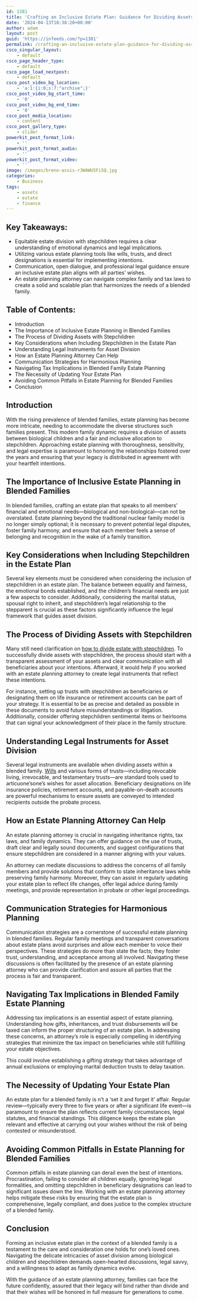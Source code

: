 ```yaml
---
id: 1381
title: 'Crafting an Inclusive Estate Plan: Guidance for Dividing Assets with Stepchildren'
date: '2024-04-13T18:38:20+00:00'
author: adam
layout: post
guid: 'https://infeeds.com/?p=1381'
permalink: /crafting-an-inclusive-estate-plan-guidance-for-dividing-assets-with-stepchildren/
csco_singular_layout:
    - default
csco_page_header_type:
    - default
csco_page_load_nextpost:
    - default
csco_post_video_bg_location:
    - 'a:1:{i:0;s:7:"archive";}'
csco_post_video_bg_start_time:
    - '0'
csco_post_video_bg_end_time:
    - '0'
csco_post_media_location:
    - content
csco_post_gallery_type:
    - slider
powerkit_post_format_link:
    - ''
powerkit_post_format_audio:
    - ''
powerkit_post_format_video:
    - ''
image: /images/breno-assis-r3WAWU5Fi5Q.jpg
categories:
    - Business
tags:
    - assets
    - estate
    - finance
---
```


## **Key Takeaways:**

- Equitable estate division with stepchildren requires a clear understanding of emotional dynamics and legal implications.
- Utilizing various estate planning tools like wills, trusts, and direct designations is essential for implementing intentions.
- Communication, open dialogue, and professional legal guidance ensure an inclusive estate plan aligns with all parties’ wishes.
- An estate planning attorney can navigate complex family and tax laws to create a solid and scalable plan that harmonizes the needs of a blended family.

## **Table of Contents:**

- Introduction
- The Importance of Inclusive Estate Planning in Blended Families
- The Process of Dividing Assets with Stepchildren
- Key Considerations when Including Stepchildren in the Estate Plan
- Understanding Legal Instruments for Asset Division
- How an Estate Planning Attorney Can Help
- Communication Strategies for Harmonious Planning
- Navigating Tax Implications in Blended Family Estate Planning
- The Necessity of Updating Your Estate Plan
- Avoiding Common Pitfalls in Estate Planning for Blended Families
- Conclusion

## **Introduction**

With the rising prevalence of blended families, estate planning has become more intricate, needing to accommodate the diverse structures such families present. This modern family dynamic requires a division of assets between biological children and a fair and inclusive allocation to stepchildren. Approaching estate planning with thoroughness, sensitivity, and legal expertise is paramount to honoring the relationships fostered over the years and ensuring that your legacy is distributed in agreement with your heartfelt intentions.

## **The Importance of Inclusive Estate Planning in Blended Families**

In blended families, crafting an estate plan that speaks to all members’ financial and emotional needs—biological and non-biological—can not be overstated. Estate planning beyond the traditional nuclear family model is no longer simply optional; it is necessary to prevent potential legal disputes, foster family harmony, and ensure that each member feels a sense of belonging and recognition in the wake of a family transition.

## **Key Considerations when Including Stepchildren in the Estate Plan**

Several key elements must be considered when considering the inclusion of stepchildren in an estate plan. The balance between equality and fairness, the emotional bonds established, and the children’s financial needs are just a few aspects to consider. Additionally, considering the marital status, spousal right to inherit, and stepchildren’s legal relationship to the stepparent is crucial as these factors significantly influence the legal framework that guides asset division.

## **The Process of Dividing Assets with Stepchildren**

Many still need clarification on [how to divide estate with stepchildren](https://www.cunninghamlegal.com/estate-planning-for-blended-families-pitfalls-and-solutions/). To successfully divide assets with stepchildren, the process should start with a transparent assessment of your assets and clear communication with all beneficiaries about your intentions. Afterward, it would help if you worked with an estate planning attorney to create legal instruments that reflect these intentions.

 For instance, setting up trusts with stepchildren as beneficiaries or designating them on life insurance or retirement accounts can be part of your strategy. It is essential to be as precise and detailed as possible in these documents to avoid future misunderstandings or litigation. Additionally, consider offering stepchildren sentimental items or heirlooms that can signal your acknowledgment of their place in the family structure.

## **Understanding Legal Instruments for Asset Division**

Several legal instruments are available when dividing assets within a blended family. [Wills](https://spectrumlocalnews.com/nys/central-ny/news/2024/04/10/vlawsity-online-will-planning-estate) and various forms of trusts—including revocable living, irrevocable, and testamentary trusts—are standard tools used to articuone’sone’s wishes for asset allocation. Beneficiary designations on life insurance policies, retirement accounts, and payable-on-death accounts are powerful mechanisms to ensure assets are conveyed to intended recipients outside the probate process.

## **How an Estate Planning Attorney Can Help**

An estate planning attorney is crucial in navigating inheritance rights, tax laws, and family dynamics. They can offer guidance on the use of trusts, draft clear and legally sound documents, and suggest configurations that ensure stepchildren are considered in a manner aligning with your values.

 An attorney can mediate discussions to address the concerns of all family members and provide solutions that conform to state inheritance laws while preserving family harmony. Moreover, they can assist in regularly updating your estate plan to reflect life changes, offer legal advice during family meetings, and provide representation in probate or other legal proceedings.

## **Communication Strategies for Harmonious Planning**

Communication strategies are a cornerstone of successful estate planning in blended families. Regular family meetings and transparent conversations about estate plans avoid surprises and allow each member to voice their perspectives. These strategies do more than state the facts; they foster trust, understanding, and acceptance among all involved. Navigating these discussions is often facilitated by the presence of an estate planning attorney who can provide clarification and assure all parties that the process is fair and transparent.

## **Navigating Tax Implications in Blended Family Estate Planning**

Addressing tax implications is an essential aspect of estate planning. Understanding how gifts, inheritances, and trust disbursements will be taxed can inform the proper structuring of an estate plan. In addressing these concerns, an attorney’s role is especially compelling in identifying strategies that minimize the tax impact on beneficiaries while still fulfilling your estate objectives.

This could involve establishing a gifting strategy that takes advantage of annual exclusions or employing marital deduction trusts to delay taxation.

## **The Necessity of Updating Your Estate Plan**

An estate plan for a blended family is n’t a ‘set it and forget it’ affair. Regular review—typically every three to five years or after a significant life event—is paramount to ensure the plan reflects current family circumstances, legal statutes, and financial standings. This diligence keeps the estate plan relevant and effective at carrying out your wishes without the risk of being contested or misunderstood.

## **Avoiding Common Pitfalls in Estate Planning for Blended Families**

Common pitfalls in estate planning can derail even the best of intentions. Procrastination, failing to consider all children equally, ignoring legal formalities, and omitting stepchildren in beneficiary designations can lead to significant issues down the line. Working with an estate planning attorney helps mitigate these risks by ensuring that the estate plan is comprehensive, legally compliant, and does justice to the complex structure of a blended family.

## **Conclusion**

Forming an inclusive estate plan in the context of a blended family is a testament to the care and consideration one holds for one’s loved ones. Navigating the delicate intricacies of asset division among biological children and stepchildren demands open-hearted discussions, legal savvy, and a willingness to adapt as family dynamics evolve.

 With the guidance of an estate planning attorney, families can face the future confidently, assured that their legacy will bind rather than divide and that their wishes will be honored in full measure for generations to come.